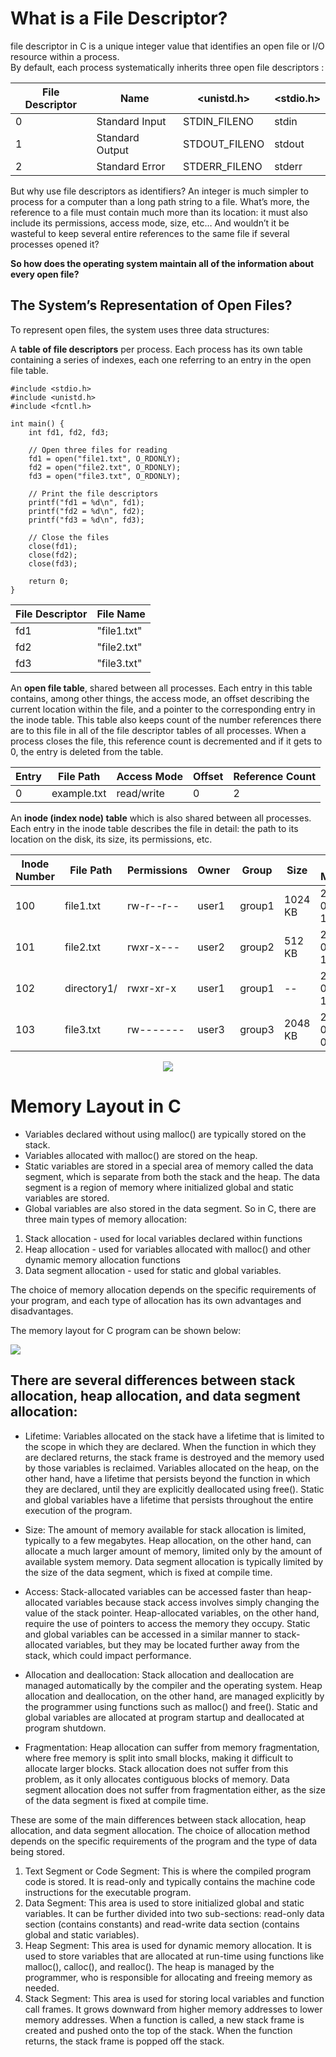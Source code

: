 # What is a File Descriptor?
file descriptor in C is a unique integer value that identifies an open file or I/O resource within a process.    
By default, each process systematically inherits three open file descriptors :

| File Descriptor | Name | <unistd.h> |	<stdio.h> |
| --------------- | ---- | ---------- | --------- |
| 0 | Standard Input | STDIN_FILENO | stdin |
| 1 | Standard Output | STDOUT_FILENO |	stdout |
| 2 | Standard Error | STDERR_FILENO |	stderr |

But why use file descriptors as identifiers? An integer is much simpler to process for a computer than a long path string to a file. What’s more, the reference to a file must contain much more than its location: it must also include its permissions, access mode, size, etc… And wouldn’t it be wasteful to keep several entire references to the same file if several processes opened it?

**So how does the operating system maintain all of the information about every open file?**

## The System’s Representation of Open Files?

To represent open files, the system uses three data structures:

A **table of file descriptors** per process. Each process has its own table containing a series of indexes, each one referring to an entry in the open file table.
```
#include <stdio.h>
#include <unistd.h>
#include <fcntl.h>

int main() {
    int fd1, fd2, fd3;

    // Open three files for reading
    fd1 = open("file1.txt", O_RDONLY);
    fd2 = open("file2.txt", O_RDONLY);
    fd3 = open("file3.txt", O_RDONLY);

    // Print the file descriptors
    printf("fd1 = %d\n", fd1);
    printf("fd2 = %d\n", fd2);
    printf("fd3 = %d\n", fd3);

    // Close the files
    close(fd1);
    close(fd2);
    close(fd3);

    return 0;
}
```
| **File Descriptor** | **File Name**   |
| --------------- | -----------|
| fd1             | "file1.txt"|
| fd2             | "file2.txt"|
| fd3             | "file3.txt"|



An **open file table**, shared between all processes. Each entry in this table contains, among other things, the access mode, an offset describing the current location within the file, and a pointer to the corresponding entry in the inode table. This table also keeps count of the number references there are to this file in all of the file descriptor tables of all processes. When a process closes the file, this reference count is decremented and if it gets to 0, the entry is deleted from the table.


| Entry | File Path    | Access Mode | Offset | Reference Count |
|-------|--------------|-------------|---------|---------------------|
| 0     | example.txt | read/write  | 0         | 2                      |




An **inode (index node) table** which is also shared between all processes. Each entry in the inode table describes the file in detail: the path to its location on the disk, its size, its permissions, etc.

| Inode Number | File Path     | Permissions  | Owner  | Group   | Size     | Last Modified         |
| ------------| ------------ | ------------ | ------ | ------- | --------| --------------------- |
| 100         | file1.txt    | rw-r--r--    | user1  | group1  | 1024 KB | 2022-04-22 12:30:00   |
| 101         | file2.txt    | rwxr-x---    | user2  | group2  | 512 KB  | 2022-04-21 10:45:00   |
| 102         | directory1/  | rwxr-xr-x    | user1  | group1  | --      | 2022-04-22 13:00:00   |
| 103         | file3.txt    | rw-------    | user3  | group3  | 2048 KB | 2022-04-20 08:15:00   |


<center>
    <img src="https://www.codequoi.com/wp-content/uploads/2022/10/file_descriptors_en.drawio.png" />
</center>


# Memory Layout in C

* Variables declared without using malloc() are typically stored on the stack.
* Variables allocated with malloc() are stored on the heap.
* Static variables are stored in a special area of memory called the data segment, which is separate from both the stack and the heap. The data segment is a region of memory where initialized global and static variables are stored.
* Global variables are also stored in the data segment.
So in C, there are three main types of memory allocation:

1. Stack allocation - used for local variables declared within functions
2. Heap allocation - used for variables allocated with malloc() and other dynamic memory allocation functions
3. Data segment allocation - used for static and global variables.

The choice of memory allocation depends on the specific requirements of your program, and each type of allocation has its own advantages and disadvantages.


The memory layout for C program can be shown below:

<img src="https://static.javatpoint.com/cpages/images/memory-layout-in-c.png" />


## There are several differences between stack allocation, heap allocation, and data segment allocation:

* Lifetime: Variables allocated on the stack have a lifetime that is limited to the scope in which they are declared. When the function in which they are declared returns, the stack frame is destroyed and the memory used by those variables is reclaimed. Variables allocated on the heap, on the other hand, have a lifetime that persists beyond the function in which they are declared, until they are explicitly deallocated using free(). Static and global variables have a lifetime that persists throughout the entire execution of the program.

* Size: The amount of memory available for stack allocation is limited, typically to a few megabytes. Heap allocation, on the other hand, can allocate a much larger amount of memory, limited only by the amount of available system memory. Data segment allocation is typically limited by the size of the data segment, which is fixed at compile time.

* Access: Stack-allocated variables can be accessed faster than heap-allocated variables because stack access involves simply changing the value of the stack pointer. Heap-allocated variables, on the other hand, require the use of pointers to access the memory they occupy. Static and global variables can be accessed in a similar manner to stack-allocated variables, but they may be located further away from the stack, which could impact performance.

* Allocation and deallocation: Stack allocation and deallocation are managed automatically by the compiler and the operating system. Heap allocation and deallocation, on the other hand, are managed explicitly by the programmer using functions such as malloc() and free(). Static and global variables are allocated at program startup and deallocated at program shutdown.

* Fragmentation: Heap allocation can suffer from memory fragmentation, where free memory is split into small blocks, making it difficult to allocate larger blocks. Stack allocation does not suffer from this problem, as it only allocates contiguous blocks of memory. Data segment allocation does not suffer from fragmentation either, as the size of the data segment is fixed at compile time.

These are some of the main differences between stack allocation, heap allocation, and data segment allocation. The choice of allocation method depends on the specific requirements of the program and the type of data being stored.


1. Text Segment or Code Segment: This is where the compiled program code is stored. It is read-only and typically contains the machine code instructions for the executable program.
2. Data Segment: This area is used to store initialized global and static variables. It can be further divided into two sub-sections: read-only data section (contains constants) and read-write data section (contains global and static variables).
3. Heap Segment: This area is used for dynamic memory allocation. It is used to store variables that are allocated at run-time using functions like malloc(), calloc(), and realloc(). The heap is managed by the programmer, who is responsible for allocating and freeing memory as needed.
4. Stack Segment: This area is used for storing local variables and function call frames. It grows downward from higher memory addresses to lower memory addresses. When a function is called, a new stack frame is created and pushed onto the top of the stack. When the function returns, the stack frame is popped off the stack.